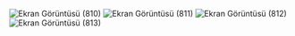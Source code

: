 ![Ekran Görüntüsü (810)](https://github.com/user-attachments/assets/327af48a-1997-4b3f-83e8-51b3ad2e7f50)
![Ekran Görüntüsü (811)](https://github.com/user-attachments/assets/55bbb2c3-2b51-4e0b-800d-0b4e0d22ad28)
![Ekran Görüntüsü (812)](https://github.com/user-attachments/assets/ffb93ce4-ac03-42f2-abbc-2d8725c3e2e1)
![Ekran Görüntüsü (813)](https://github.com/user-attachments/assets/13f42944-dc1d-4c57-9771-24ceb76abcb1)
